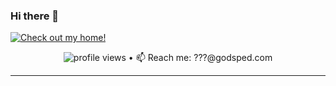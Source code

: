 ### Hi there 👋

[![Check out my home!](https://user-images.githubusercontent.com/35205346/92989196-4397b700-f487-11ea-83c3-8f4a745ee436.png)](https://godsped.com/)

<p align="center">
  <img src="https://gpvc.arturio.dev/Samir-Rashid" alt="profile views"> •  
<!--   <a href="https://godsped.com/">Blog</a> -->
  📫 Reach me: ???@godsped.com
</p>

---



<!--
![Profile views](https://gpvc.arturio.dev/Samir-Rashid)

- 🔭 I’m currently working on ...
- 🌱 I’m currently learning ...
- 👯 I’m looking to collaborate on ...
- 🤔 I’m looking for help with ...
- 💬 Ask me about ...
- 📫 How to reach me: @godsped.com
- 😄 Pronouns: ...
- ⚡ Fun fact: ...
-->

